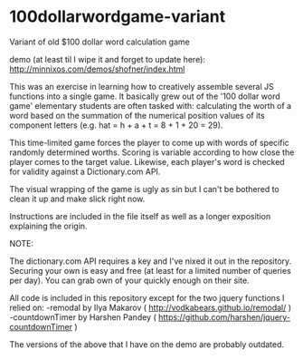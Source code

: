 # 100dollarwordgame-variant
Variant of old $100 dollar word calculation game

demo (at least til I wipe it and forget to update here):
http://minnixos.com/demos/shofner/index.html

This was an exercise in learning how to creatively assemble several JS functions into a single game. It basically grew out of the '100 dollar word game' elementary students are often tasked with: calculating the worth of a word based on the summation of the numerical position values of its component letters (e.g. hat = h + a + t = 8 + 1 + 20 = 29).

This time-limited game forces the player to come up with words of specific randomly determined worths. Scoring is variable according to how close the player comes to the target value. Likewise, each player's word is checked for validity against a Dictionary.com API.

The visual wrapping of the game is ugly as sin but I can't be bothered to clean it up and make slick right now. 

Instructions are included in the file itself as well as a longer exposition explaining the origin. 

NOTE:

The dictionary.com API requires a key and I've nixed it out in the repository. Securing your own is easy and free (at least for a limited number of queries per day). You can grab own of your quickly enough on their site. 

All code is included in this repository except for the two jquery functions I relied on:
-remodal by Ilya Makarov ( http://vodkabears.github.io/remodal/ )
-countdownTimer by Harshen Pandey ( https://github.com/harshen/jquery-countdownTimer ) 

The versions of the above that I have on the demo are probably outdated. 


